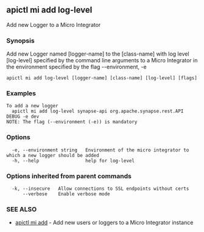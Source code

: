 ## apictl mi add log-level

Add new Logger to a Micro Integrator

### Synopsis

Add new Logger named [logger-name] to the [class-name] with log level [log-level] specified by the command line arguments to a Micro Integrator in the environment specified by the flag --environment, -e

```
apictl mi add log-level [logger-name] [class-name] [log-level] [flags]
```

### Examples

```
To add a new logger
  apictl mi add log-level synapse-api org.apache.synapse.rest.API DEBUG -e dev
NOTE: The flag (--environment (-e)) is mandatory
```

### Options

```
  -e, --environment string   Environment of the micro integrator to which a new logger should be added
  -h, --help                 help for log-level
```

### Options inherited from parent commands

```
  -k, --insecure   Allow connections to SSL endpoints without certs
      --verbose    Enable verbose mode
```

### SEE ALSO

* [apictl mi add](apictl_mi_add.md)	 - Add new users or loggers to a Micro Integrator instance

